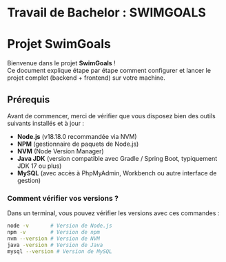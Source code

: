 # Travail de Bachelor : SWIMGOALS

# Projet SwimGoals

Bienvenue dans le projet **SwimGoals** !  
Ce document explique étape par étape comment configurer et lancer le projet complet (backend + frontend) sur votre machine.


## Prérequis

Avant de commencer, merci de vérifier que vous disposez bien des outils suivants installés et à jour :

- **Node.js** (v18.18.0 recommandée via NVM)  
- **NPM** (gestionnaire de paquets de Node.js)  
- **NVM** (Node Version Manager)  
- **Java JDK** (version compatible avec Gradle / Spring Boot, typiquement JDK 17 ou plus)  
- **MySQL** (avec accès à PhpMyAdmin, Workbench ou autre interface de gestion)  

### Comment vérifier vos versions ?

Dans un terminal, vous pouvez vérifier les versions avec ces commandes :  

```bash
node -v       # Version de Node.js
npm -v        # Version de npm
nvm --version # Version de NVM
java -version # Version de Java
mysql --version # Version de MySQL
```


